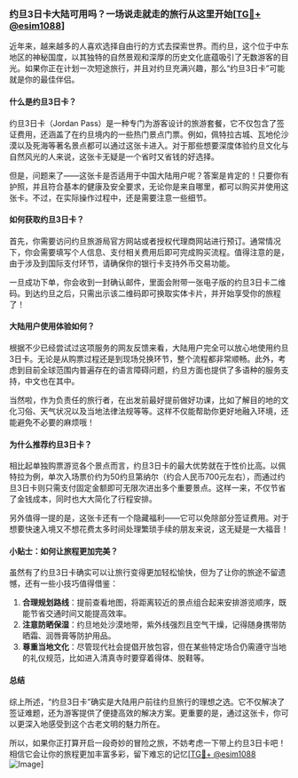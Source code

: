 ### 约旦3日卡大陆可用吗？一场说走就走的旅行从这里开始[[TG💪+ @esim1088](https://t.me/s/esim1088)]

近年来，越来越多的人喜欢选择自由行的方式去探索世界。而约旦，这个位于中东地区的神秘国度，以其独特的自然景观和深厚的历史文化底蕴吸引了无数游客的目光。如果你正在计划一次短途旅行，并且对约旦充满兴趣，那么“约旦3日卡”可能就是你的最佳伴侣。

#### 什么是约旦3日卡？

约旦3日卡（Jordan Pass）是一种专门为游客设计的旅游套餐，它不仅包含了签证费用，还涵盖了在约旦境内的一些热门景点门票。例如，佩特拉古城、瓦地伦沙漠以及死海等著名景点都可以通过这张卡进入。对于那些想要深度体验约旦文化与自然风光的人来说，这张卡无疑是一个省时又省钱的好选择。

但是，问题来了——这张卡是否适用于中国大陆用户呢？答案是肯定的！只要你有护照，并且符合基本的健康及安全要求，无论你是来自哪里，都可以购买并使用这张卡。不过，在实际操作过程中，还是需要注意一些细节。

#### 如何获取约旦3日卡？

首先，你需要访问约旦旅游局官方网站或者授权代理商网站进行预订。通常情况下，你会需要填写个人信息、支付相关费用后即可完成购买流程。值得注意的是，由于涉及到国际支付环节，请确保你的银行卡支持外币交易功能。

一旦成功下单，你会收到一封确认邮件，里面会附带一张电子版的约旦3日卡二维码。到达约旦之后，只需出示该二维码即可换取实体卡片，并开始享受你的旅程了！

#### 大陆用户使用体验如何？

根据不少已经尝试过这项服务的网友反馈来看，大陆用户完全可以放心地使用约旦3日卡。无论是从购票过程还是到现场兑换环节，整个流程都非常顺畅。此外，考虑到目前全球范围内普遍存在的语言障碍问题，约旦方面也提供了多语种的服务支持，中文也在其中。

当然啦，作为负责任的旅行者，在出发前最好提前做好功课，比如了解目的地的文化习俗、天气状况以及当地法律法规等等。这样不仅能帮助你更好地融入环境，还能避免不必要的麻烦哦！

#### 为什么推荐约旦3日卡？

相比起单独购票游览各个景点而言，约旦3日卡的最大优势就在于性价比高。以佩特拉为例，单次入场票价约为50约旦第纳尔（约合人民币700元左右），而通过约旦3日卡则只需支付固定金额即可无限次进出多个重要景点。这样一来，不仅节省了金钱成本，同时也大大简化了行程安排。

另外值得一提的是，这张卡还有一个隐藏福利——它可以免除部分签证费用。对于想要快速入境又不想花费太多时间处理繁琐手续的朋友来说，这无疑是一大福音！

#### 小贴士：如何让旅程更加完美？

虽然有了约旦3日卡确实可以让旅行变得更加轻松愉快，但为了让你的旅途不留遗憾，还有一些小技巧值得借鉴：

1. **合理规划路线**：提前查看地图，将距离较近的景点组合起来安排游览顺序，既能节省交通时间又能提高效率。
2. **注意防晒保湿**：约旦地处沙漠地带，紫外线强烈且空气干燥，记得随身携带防晒霜、润唇膏等防护用品。
3. **尊重当地文化**：尽管现代社会提倡开放包容，但在某些特定场合仍需遵守当地的礼仪规范，比如进入清真寺时要穿着得体、脱鞋等。

#### 总结

综上所述，“约旦3日卡”确实是大陆用户前往约旦旅行的理想之选。它不仅解决了签证难题，还为游客提供了便捷高效的解决方案。更重要的是，通过这张卡，你可以更深入地感受到这个古老文明的魅力所在。

所以，如果你正打算开启一段奇妙的冒险之旅，不妨考虑一下带上约旦3日卡吧！相信它会让你的旅程更加丰富多彩，留下难忘的记忆[[TG💪+ @esim1088](https://t.me/s/esim1088) ![Image](https://i.postimg.cc/4NQfJmqS/Snipaste-2025-05-13-00-14-12.png)]